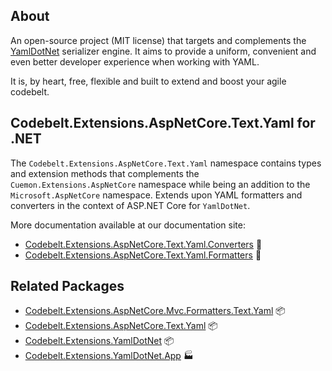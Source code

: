 ## About

An open-source project (MIT license) that targets and complements the [YamlDotNet](https://github.com/aaubry/YamlDotNet) serializer engine. It aims to provide a uniform, convenient and even better developer experience when working with YAML.

It is, by heart, free, flexible and built to extend and boost your agile codebelt.

## **Codebelt.Extensions.AspNetCore.Text.Yaml** for .NET

The `Codebelt.Extensions.AspNetCore.Text.Yaml` namespace contains types and extension methods that complements the `Cuemon.Extensions.AspNetCore` namespace while being an addition to the `Microsoft.AspNetCore` namespace. Extends upon YAML formatters and converters in the context of ASP.NET Core for `YamlDotNet`.

More documentation available at our documentation site:

- [Codebelt.Extensions.AspNetCore.Text.Yaml.Converters](https://yamldotnet.codebelt.net/api/Codebelt.Extensions.AspNetCore.Text.Yaml.Converters.html) 🔗
- [Codebelt.Extensions.AspNetCore.Text.Yaml.Formatters](https://yamldotnet.codebelt.net/api/Codebelt.Extensions.AspNetCore.Text.Yaml.Formatters.html) 🔗

## Related Packages

* [Codebelt.Extensions.AspNetCore.Mvc.Formatters.Text.Yaml](https://www.nuget.org/packages/Codebelt.Extensions.AspNetCore.Mvc.Formatters.Text.Yaml/) 📦
* [Codebelt.Extensions.AspNetCore.Text.Yaml](https://www.nuget.org/packages/Codebelt.Extensions.AspNetCore.Text.Yaml/) 📦
* [Codebelt.Extensions.YamlDotNet](https://www.nuget.org/packages/Codebelt.Extensions.YamlDotNet/) 📦
* [Codebelt.Extensions.YamlDotNet.App](https://www.nuget.org/packages/Codebelt.Extensions.YamlDotNet.App/) 🏭
